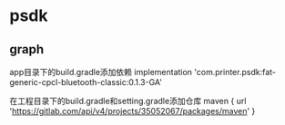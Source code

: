 psdk
===

## graph

app目录下的build.gradle添加依赖
implementation 'com.printer.psdk:fat-generic-cpcl-bluetooth-classic:0.1.3-GA'

在工程目录下的build.gradle和setting.gradle添加仓库
maven { url 'https://gitlab.com/api/v4/projects/35052067/packages/maven' }
